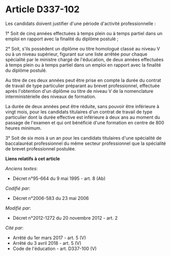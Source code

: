 # Article D337-102

Les candidats doivent justifier d'une période d'activité professionnelle :

1° Soit de cinq années effectuées à temps plein ou à temps partiel dans un emploi en rapport avec la finalité du diplôme
postulé ;

2° Soit, s'ils possèdent un diplôme ou titre homologué classé au niveau V ou à un niveau supérieur, figurant sur une liste
arrêtée pour chaque spécialité par le ministre chargé de l'éducation, de deux années effectuées à temps plein ou à temps
partiel dans un emploi en rapport avec la finalité du diplôme postulé.

Au titre de ces deux années peut être prise en compte la durée du contrat de travail de type particulier préparant au brevet
professionnel, effectuée après l'obtention d'un diplôme ou titre de niveau V de la nomenclature interministérielle des
niveaux de formation.

La durée de deux années peut être réduite, sans pouvoir être inférieure à vingt mois, pour les candidats titulaires d'un
contrat de travail de type particulier dont la durée effective est inférieure à deux ans au moment du passage de l'examen et
qui ont bénéficié d'une formation en centre de 800 heures minimum.

3° Soit de six mois à un an pour les candidats titulaires d'une spécialité de baccalauréat professionnel du même secteur
professionnel que la spécialité de brevet professionnel postulée.

**Liens relatifs à cet article**

_Anciens textes_:

  - Décret n°95-664 du 9 mai 1995 - art. 8 (Ab)

_Codifié par_:

  - Décret n°2006-583 du 23 mai 2006

_Modifié par_:

  - Décret n°2012-1272 du 20 novembre 2012 - art. 2

_Cité par_:

  - Arrêté du 1er mars 2017 - art. 5 (V)
  - Arrêté du 3 avril 2018 - art. 5 (V)
  - Code de l'éducation - art. D337-100 (V)

